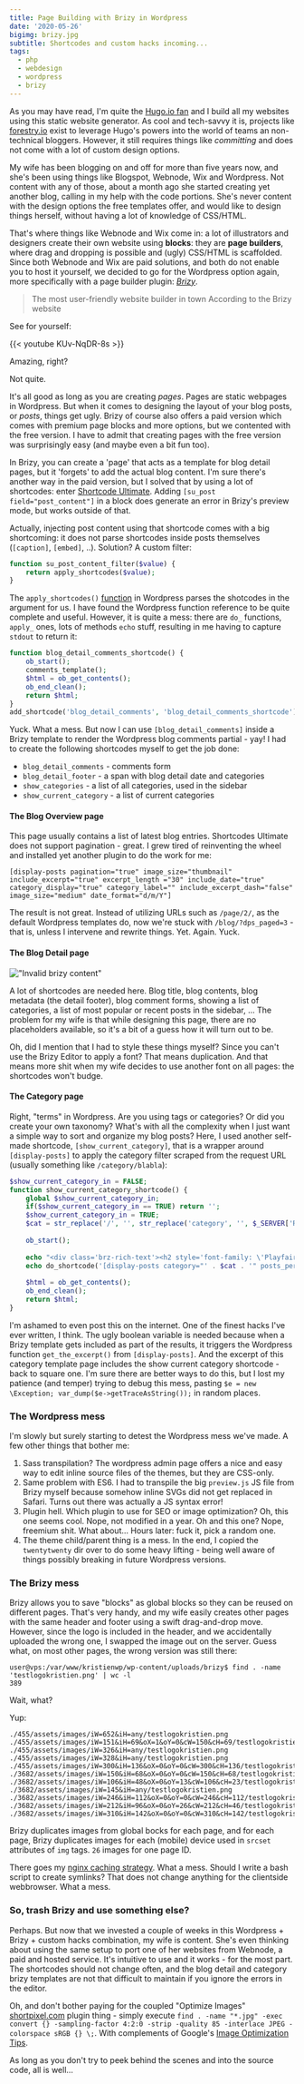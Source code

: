 ```yaml
---
title: Page Building with Brizy in Wordpress
date: '2020-05-26'
bigimg: brizy.jpg
subtitle: Shortcodes and custom hacks incoming...
tags:
  - php
  - webdesign
  - wordpress
  - brizy
---
```


As you may have read, I'm quite the [Hugo.io fan](/post/hugo-extended) and I build all my websites using this static website generator. As cool and tech-savvy it is, projects like [forestry.io](https://forestry.io/) exist to leverage Hugo's powers into the world of teams an non-technical bloggers. However, it still requires things like _committing_ and does not come with a lot of custom design options. 

My wife has been blogging on and off for more than five years now, and she's been using things like Blogspot, Webnode, Wix and Wordpress. Not content with any of those, about a month ago she started creating yet another blog, calling in my help with the code portions. She's never content with the design options the free templates offer, and would like to design things herself, without having a lot of knowledge of CSS/HTML. 

That's where things like Webnode and Wix come in: a lot of illustrators and designers create their own website using **blocks**: they are **page builders**, where drag and dropping is possible and (ugly) CSS/HTML is scaffolded. Since both Webnode and Wix are paid solutions, and both do not enable you to host it yourself, we decided to go for the Wordpress option again, more specifically with a page builder plugin: _[Brizy](https://brizy.io)_.

> The most user-friendly website builder in town <span>According to the Brizy website</span>

See for yourself:

{{< youtube KUv-NqDR-8s >}}

Amazing, right? 

Not quite. 

It's all good as long as you are creating _pages_. Pages are static webpages in Wordpress. But when it comes to designing the layout of your blog posts, or _posts_, things get ugly. Brizy of course also offers a paid version which comes with premium page blocks and more options, but we contented with the free version. I have to admit that creating pages with the free version was surprisingly easy (and maybe even a bit fun too). 

In Brizy, you can create a 'page' that acts as a template for blog detail pages, but it 'forgets' to add the actual blog content. I'm sure there's another way in the paid version, but I solved that by using a lot of shortcodes: enter [Shortcode Ultimate](https://getshortcodes.com). Adding `[su_post field="post_content"]` in a block does generate an error in Brizy's preview mode, but works outside of that. 

Actually, injecting post content using that shortcode comes with a big shortcoming: it does not parse shortcodes inside posts themselves (`[caption]`, `[embed]`, ..). Solution? A custom filter:

```php
function su_post_content_filter($value) {
    return apply_shortcodes($value);
}
```

The `apply_shortcodes()` [function](https://make.wordpress.org/core/2020/02/13/wordpress-5-4-introduces-apply-shortcodes-as-an-alias-for-do-shortcode/) in Wordpress parses the shotcodes in the argument for us. I have found the Wordpress function reference to be quite complete and useful. However, it is quite a mess: there are `do_` functions, `apply_` ones, lots of methods `echo` stuff, resulting in me having to capture `stdout` to return it:

```php
function blog_detail_comments_shortcode() {
    ob_start();
    comments_template();
    $html = ob_get_contents();
    ob_end_clean(); 
    return $html;
}
add_shortcode('blog_detail_comments', 'blog_detail_comments_shortcode'); 
```

Yuck. What a mess. But now I can use `[blog_detail_comments]` inside a Brizy template to render the Wordpress blog comments partial - yay! I had to create the following shortcodes myself to get the job done:

- `blog_detail_comments` - comments form
- `blog_detail_footer` - a span with blog detail date and categories
- `show_categories` - a list of all categories, used in the sidebar
- `show_current_category` - a list of current categories

#### The Blog Overview page

This page usually contains a list of latest blog entries. Shortcodes Ultimate does not support pagination - great. I grew tired of reinventing the wheel and installed yet another plugin to do the work for me:

```
[display-posts pagination="true" image_size="thumbnail" include_excerpt="true" excerpt_length ="30" include_date="true" category_display="true" category_label="" include_excerpt_dash="false" image_size="medium" date_format="d/m/Y"]
```

The result is not great. Instead of utilizing URLs such as `/page/2/`, as the default Wordpress templates do, now we're stuck with `/blog/?dps_paged=3` - that is, unless I intervene and rewrite things. Yet. Again. Yuck. 

#### The Blog Detail page

!["Invalid brizy content"](../brizy_invalid.png "Did I do something wrong?")

A lot of shortcodes are needed here. Blog title, blog contents, blog metadata (the detail footer), blog comment forms, showing a list of categories, a list of most popular or recent posts in the sidebar, ... The problem for my wife is that while designing this page, there are no placeholders available, so it's a bit of a guess how it will turn out to be. 

Oh, did I mention that I had to style these things myself? Since you can't use the Brizy Editor to apply a font? That means duplication. And that means more shit when my wife decides to use another font on all pages: the shortcodes won't budge. 

#### The Category page

Right, "terms" in Wordpress. Are you using tags or categories? Or did you create your own taxonomy? What's with all the complexity when I just want a simple way to sort and organize my blog posts? Here, I used another self-made shortcode, `[show_current_category]`, that is a wrapper around `[display-posts]` to apply the category filter scraped from the request URL (usually something like `/category/blabla`):

```php
$show_current_category_in = FALSE;
function show_current_category_shortcode() { 
    global $show_current_category_in;
    if($show_current_category_in == TRUE) return '';
    $show_current_category_in = TRUE;
    $cat = str_replace('/', '', str_replace('category', '', $_SERVER['REQUEST_URI']));
    
    ob_start();
    
    echo "<div class='brz-rich-text'><h2 style='font-family: \'Playfair Display\', serif'>Categorie: $cat</h2></div><hr/>";
    echo do_shortcode('[display-posts category="' . $cat . '" posts_per_page="100" image_size="thumbnail" include_excerpt="true" excerpt_length="30" include_date="true" category_display="true" category_label="" include_excerpt_dash="false" image_size="medium" date_format="d/m/Y"]');
    
    $html = ob_get_contents();
    ob_end_clean(); 
    return $html;
}
```

I'm ashamed to even post this on the internet. One of the finest hacks I've ever written, I think. The ugly boolean variable is needed because when a Brizy template gets included as part of the results, it triggers the Wordpress function `get_the_excerpt()` from `[display-posts]`. And the excerpt of this category template page includes the show current category shortcode - back to square one. I'm sure there are better ways to do this, but I lost my patience (and temper) trying to debug this mess, pasting `$e = new \Exception; var_dump($e->getTraceAsString());` in random places. 

### The Wordpress mess

I'm slowly but surely starting to detest the Wordpress mess we've made. A few other things that bother me:

1. Sass transpilation? The wordpress admin page offers a nice and easy way to edit inline source files of the themes, but they are CSS-only. 
2. Same problem with ES6. I had to transpile the big `preview.js` JS file from Brizy myself because somehow inline SVGs did not get replaced in Safari. Turns out there was actually a JS syntax error!  
2. Plugin hell. Which plugin to use for SEO or image optimization? Oh, this one seems cool. Nope, not modified in a year. Oh and this one? Nope, freemium shit. What about... Hours later: fuck it, pick a random one. 
3. The theme child/parent thing is a mess. In the end, I copied the `twentytwenty` dir over to do some heavy lifting - being well aware of things possibly breaking in future Wordpress versions. 

### The Brizy mess

Brizy allows you to save "blocks" as global blocks so they can be reused on different pages. That's very handy, and my wife easily creates other pages with the same header and footer using a swift drag-and-drop move. However, since the logo is included in the header, and we accidentally uploaded the wrong one, I swapped the image out on the server. Guess what, on most other pages, the wrong version was still there:

```
user@vps:/var/www/kristienwp/wp-content/uploads/brizy$ find . -name 'testlogokristien.png' | wc -l
389
```

Wait, what? 

Yup:

```
./455/assets/images/iW=652&iH=any/testlogokristien.png
./455/assets/images/iW=151&iH=69&oX=1&oY=0&cW=150&cH=69/testlogokristien.png
./455/assets/images/iW=326&iH=any/testlogokristien.png
./455/assets/images/iW=328&iH=any/testlogokristien.png
./455/assets/images/iW=300&iH=136&oX=0&oY=0&cW=300&cH=136/testlogokristien.png
./3682/assets/images/iW=150&iH=68&oX=0&oY=0&cW=150&cH=68/testlogokristien.png
./3682/assets/images/iW=106&iH=48&oX=0&oY=13&cW=106&cH=23/testlogokristien.png
./3682/assets/images/iW=145&iH=any/testlogokristien.png
./3682/assets/images/iW=246&iH=112&oX=0&oY=0&cW=246&cH=112/testlogokristien.png
./3682/assets/images/iW=212&iH=96&oX=0&oY=26&cW=212&cH=46/testlogokristien.png
./3682/assets/images/iW=310&iH=142&oX=0&oY=0&cW=310&cH=142/testlogokristien.png
```

Brizy duplicates images from global bocks for each page, and for each page, Brizy duplicates images for each (mobile) device used in `srcset` attributes of `img` tags. `26` images for one page ID. 

There goes my [nginx caching strategy](/post/vps). What a mess. Should I write a bash script to create symlinks? That does not change anything for the clientside webbrowser. What a mess. 

### So, trash Brizy and use something else?

Perhaps. But now that we invested a couple of weeks in this Wordpress + Brizy + custom hacks combination, my wife is content. She's even thinking about using the same setup to port one of her websites from Webnode, a paid and hosted service. It's intuitive to use and it works - for the most part. The shortcodes should not change often, and the blog detail and category brizy templates are not that difficult to maintain if you ignore the errors in the editor. 

Oh, and don't bother paying for the coupled "Optimize Images" [shortpixel.com](https://shortpixel.com/pricing-one-time) plugin thing - simply execute `find . -name "*.jpg" -exec convert {} -sampling-factor 4:2:0 -strip -quality 85 -interlace JPEG -colorspace sRGB {} \;`. With complements of Google's [Image Optimization Tips](https://developers.google.com/web/fundamentals/performance/optimizing-content-efficiency/image-optimization). 

As long as you don't try to peek behind the scenes and into the source code, all is well... 

